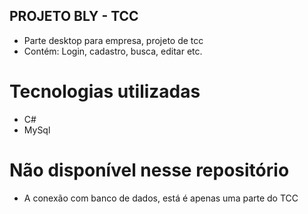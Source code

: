 ## PROJETO BLY - TCC 
- Parte desktop para empresa, projeto de tcc 
- Contém: Login, cadastro, busca, editar etc. 

# Tecnologias utilizadas
- C#
- MySql

# Não disponível nesse repositório
- A conexão com banco de dados, está é apenas uma parte do TCC
